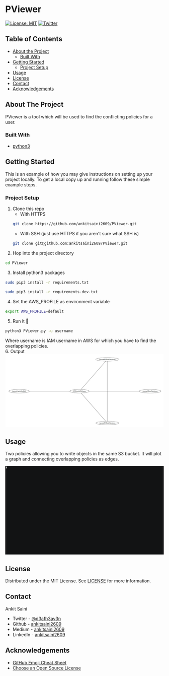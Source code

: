 # PViewer
[![License: MIT](https://img.shields.io/badge/License-MIT-yellow.svg)](https://opensource.org/licenses/MIT) [![Twitter](https://img.shields.io/twitter/follow/d3afh3av3n?style=social)](https://twitter.com/d3afh3av3n)

<!-- TABLE OF CONTENTS -->
## Table of Contents

* [About the Project](#about-the-project)
  * [Built With](#built-with)
* [Getting Started](#getting-started)
  * [Project Setup](#project-setup)
* [Usage](#usage)
* [License](#license)
* [Contact](#contact)
* [Acknowledgements](#acknowledgements)


<!-- ABOUT THE PROJECT -->
## About The Project

PViewer is a tool which will be used to find the conflicting policies for a user.


### Built With
* [python3](https://docs.python.org/3/)



<!-- GETTING STARTED -->
## Getting Started

This is an example of how you may give instructions on setting up your project locally.
To get a local copy up and running follow these simple example steps.


### Project Setup

1. Clone this repo
   * With HTTPS
   ```sh
   git clone https://github.com/ankitsaini2609/PViewer.git
   ```
   * With SSH (just use HTTPS if you aren't sure what SSH is)
   ```sh
   git clone git@github.com:ankitsaini2609/PViewer.git
   ```
2. Hop into the project directory
```sh
cd PViewer
```
3. Install python3 packages
```sh
sudo pip3 install -r requirements.txt
```
```sh
sudo pip3 install -r requirements-dev.txt
```
4. Set the AWS_PROFILE as environment variable
```sh
export AWS_PROFILE=default
```
5. Run it :rocket:
```sh
python3 PViewer.py -u username
```
Where username is IAM username in AWS for which you have to find the overlapping policies.\
6. Output\
![OUTPUT](https://github.com/ankitsaini2609/PViewer/blob/master/output.png "output")


<!-- USAGE EXAMPLES -->
## Usage
Two policies allowing you to write objects in the same S3 bucket. It will plot a graph and connecting overlapping policies as edges.

![DEMO](https://github.com/ankitsaini2609/PViewer/blob/master/demo.gif "demo")


<!-- LICENSE -->
## License

Distributed under the MIT License. See [LICENSE](https://github.com/ankitsaini2609/PViewer/blob/master/LICENSE.txt) for more information.



<!-- CONTACT -->
## Contact

Ankit Saini 
* Twitter - [@d3afh3av3n](https://twitter.com/d3afh3av3n)
* Github - [ankitsaini2609](https://github.com/ankitsaini2609)
* Medium - [ankitsaini2609](https://medium.com/@ankitsaini2609)
* LinkedIn - [ankitsaini2609](https://linkedin.com/in/ankitsaini2609)


<!-- ACKNOWLEDGEMENTS -->
## Acknowledgements
* [GitHub Emoji Cheat Sheet](https://www.webpagefx.com/tools/emoji-cheat-sheet)
* [Choose an Open Source License](https://choosealicense.com)
